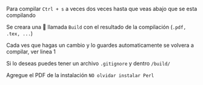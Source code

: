 Para compilar `Ctrl + s` a veces dos veces hasta que veas abajo que se esta compilando

Se creara una :file_folder: llamada `Build` con el resultado de la compilación (`.pdf, .tex, ...`)

Cada ves que hagas un cambio y lo guardes automaticamente se volvera a compilar, ver linea 1

Si lo deseas puedes tener un archivo `.gitignore` y dentro `/build/` 

Agregue el PDF de la instalación `NO olvidar instalar Perl`